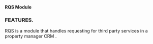 #### RQS Module ###
### FEATURES.

RQS is a module that handles requesting for third party services in a property manager CRM
.
